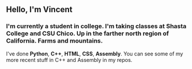 ## Hello, I'm Vincent

### I'm currently a student in college. I'm taking classes at Shasta College and CSU Chico. Up in the farther north region of California. Farms and mountains.

I've done **Python**, **C++**, **HTML**, **CSS**, **Assembly**. You can see some of my more recent stuff in C++ and Assembly in my repos.
